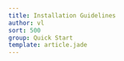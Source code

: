```yaml
---
title: Installation Guidelines
author: vl
sort: 500
group: Quick Start
template: article.jade
---
```


